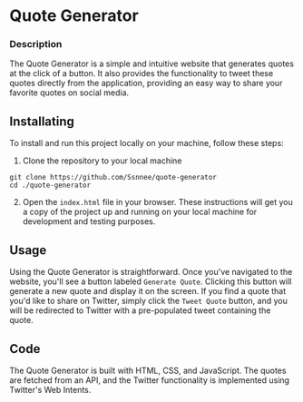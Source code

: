 # Quote Generator

### Description
The Quote Generator is a simple and intuitive website that generates quotes at the click of a button.
It also provides the functionality to tweet these quotes directly from the application, providing an easy way to share your favorite quotes on social media.

## Installating
To install and run this project locally on your machine, follow these steps:

1. Clone the repository to your local machine
```shell
git clone https://github.com/Ssnnee/quote-generator
cd ./quote-generator
```
2. Open the `index.html` file in your browser.
These instructions will get you a copy of the project up and running on your local machine for development and testing purposes.

## Usage
Using the Quote Generator is straightforward. Once you've navigated to the website, you'll see a button labeled `Generate Quote`.
Clicking this button will generate a new quote and display it on the screen. If you find a quote that you'd like to share on Twitter,
simply click the `Tweet Quote` button, and you will be redirected to Twitter with a pre-populated tweet containing the quote.

## Code
The Quote Generator is built with HTML, CSS, and JavaScript. The quotes are fetched from an API, and the Twitter functionality is implemented using Twitter's Web Intents.

